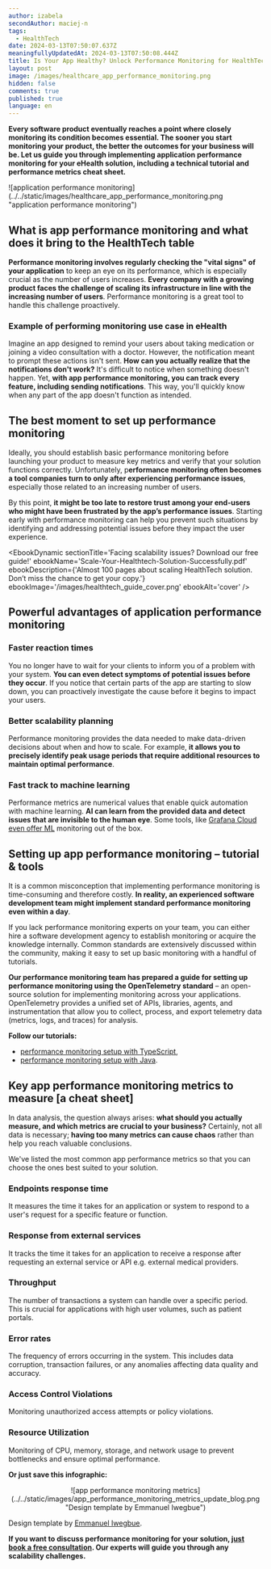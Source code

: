 ```yaml
---
author: izabela
secondAuthor: maciej-n
tags:
  - HealthTech
date: 2024-03-13T07:50:07.637Z
meaningfullyUpdatedAt: 2024-03-13T07:50:08.444Z
title: Is Your App Healthy? Unlock Performance Monitoring for HealthTech
layout: post
image: /images/healthcare_app_performance_monitoring.png
hidden: false
comments: true
published: true
language: en
---
```

**Every software product eventually reaches a point where closely monitoring its condition becomes essential. The sooner you start monitoring your product, the better the outcomes for your business will be. Let us guide you through implementing application performance monitoring for your eHealth solution, including a technical tutorial and performance metrics cheat sheet.**

<div className="image">![application performance monitoring](../../static/images/healthcare_app_performance_monitoring.png "application performance monitoring")</div>

## What is app performance monitoring and what does it bring to the HealthTech table

**Performance monitoring involves regularly checking the "vital signs" of your application** to keep an eye on its performance, which is especially crucial as the number of users increases. **Every company with a growing product faces the challenge of scaling its infrastructure in line with the increasing number of users**. Performance monitoring is a great tool to handle this challenge proactively.

<YouTubeEmbed url='https://youtu.be/obxhjNnNCH0' />

### Example of performing monitoring use case in eHealth

Imagine an app designed to remind your users about taking medication or joining a video consultation with a doctor. However, the notification meant to prompt these actions isn't sent. **How can you actually realize that the notifications don't work?** It's difficult to notice when something doesn't happen. Yet, **with app performance monitoring, you can track every feature, including sending notifications**. This way, you'll quickly know when any part of the app doesn't function as intended.

## The best moment to set up performance monitoring

Ideally, you should establish basic performance monitoring before launching your product to measure key metrics and verify that your solution functions correctly. Unfortunately, p**erformance monitoring often becomes a tool companies turn to only after experiencing performance issues**, especially those related to an increasing number of users. 

By this point, **it might be too late to restore trust among your end-users who might have been frustrated by the app’s performance issues**. Starting early with performance monitoring can help you prevent such situations by identifying and addressing potential issues before they impact the user experience.

<EbookDynamic sectionTitle='Facing scalability issues? Download our free guide!' ebookName='Scale-Your-Healthtech-Solution-Successfully.pdf' ebookDescription={'Almost 100 pages about scaling HealthTech solution. Don’t miss the chance to get your copy.'} ebookImage='/images/healthtech_guide_cover.png' ebookAlt='cover' />

## Powerful advantages of application performance monitoring

### Faster reaction times

You no longer have to wait for your clients to inform you of a problem with your system. **You can even detect symptoms of potential issues before they occur**. If you notice that certain parts of the app are starting to slow down, you can proactively investigate the cause before it begins to impact your users.

### Better scalability planning

Performance monitoring provides the data needed to make data-driven decisions about when and how to scale. For example, **it allows you to precisely identify peak usage periods that require additional resources to maintain optimal performance**.

### Fast track to machine learning

Performance metrics are numerical values that enable quick automation with machine learning. **AI can learn from the provided data and detect issues that are invisible to the human eye**. Some tools, like [Grafana Cloud even offer ML](https://grafana.com/docs/grafana-cloud/alerting-and-irm/machine-learning/) monitoring out of the box.

## Setting up app performance monitoring – tutorial & tools

It is a common misconception that implementing performance monitoring is time-consuming and therefore costly. **In reality, an experienced software development team might implement standard performance monitoring even within a day**.

If you lack performance monitoring experts on your team, you can either hire a software development agency to establish monitoring or acquire the knowledge internally. Common standards are extensively discussed within the community, making it easy to set up basic monitoring with a handful of tutorials.

**Our performance monitoring team has prepared a guide for setting up performance monitoring using the OpenTelemetry standard** – an open-source solution for implementing monitoring across your applications. OpenTelemetry provides a unified set of APIs, libraries, agents, and instrumentation that allow you to collect, process, and export telemetry data (metrics, logs, and traces) for analysis.

**Follow our tutorials:**

* [performance monitoring setup with TypeScript](/blog/how-to-improve-your-app-observability-easily-with-grafana-and-opentelemetry/),
* [performance monitoring setup with Java](https://grafana.com/blog/2023/10/30/how-to-integrate-a-spring-boot-app-with-grafana-using-opentelemetry-standards/).

## Key app performance monitoring metrics to measure \[a cheat sheet]

In data analysis, the question always arises: **what should you actually measure, and which metrics are crucial to your business?** Certainly, not all data is necessary; **having too many metrics can cause chaos** rather than help you reach valuable conclusions.

We've listed the most common app performance metrics so that you can choose the ones best suited to your solution.

### Endpoints response time

It measures the time it takes for an application or system to respond to a user's request 
for a specific feature or function.

### Response from external services

It tracks the time it takes for an application to receive a response after requesting an external service or API e.g. external medical providers.

### Throughput

The number of transactions a system can handle over a specific period. This is crucial for applications with high user volumes, such as patient portals.

### Error rates

The frequency of errors occurring in the system. This includes data corruption, transaction failures, or any anomalies affecting data quality and accuracy.

### Access Control Violations

Monitoring unauthorized access attempts or policy violations.

### Resource Utilization

Monitoring of CPU, memory, storage, and network usage to prevent bottlenecks and ensure optimal performance.

**Or just save this infographic:**

<center>

<div className="image">![app performance monitoring metrics](../../static/images/app_performance_monitoring_metrics_update_blog.png "Design template by Emmanuel Iwegbue")</div>

</center>

Design template by [Emmanuel Iwegbue](https://www.figma.com/community/file/1331537825284408926).  

**If you want to discuss performance monitoring for your solution, [just book a free consultation](/start-project/). Our experts will guide you through any scalability challenges.**